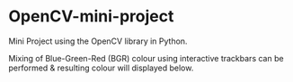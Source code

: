 # OpenCV-mini-project

Mini Project using the OpenCV library in Python.

Mixing of Blue-Green-Red (BGR) colour using interactive trackbars can be performed & resulting colour will displayed below.
